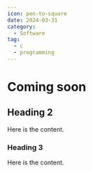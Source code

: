 ```yaml
---
icon: pen-to-square
date: 2024-03-31
category:
  - Software
tag:
  - c
  - programming
---
```


# Coming soon

<!-- more -->

## Heading 2

Here is the content.

### Heading 3

Here is the content.
